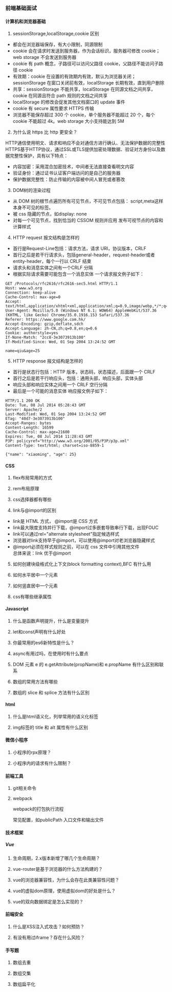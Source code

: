 ### 前端基础面试

#### 计算机和浏览器基础

1. sessionStorage,localStorage,cookie 区别

- 都会在浏览器端保存，有大小限制，同源限制
- cookie 会在请求时发送到服务器，作为会话标识，服务器可修改 cookie；web storage 不会发送到服务器
- cookie 有 path 概念，子路径可以访问父路径 cookie，父路径不能访问子路径 cookie
- 有效期：cookie 在设置的有效期内有效，默认为浏览器关闭；sessionStorage 在窗口关闭前有效，localStorage 长期有效，直到用户删除
- 共享：sessionStorage 不能共享，localStorage 在同源文档之间共享，cookie 在同源且符合 path 规则的文档之间共享
- localStorage 的修改会促发其他文档窗口的 update 事件
- cookie 有 secure 属性要求 HTTPS 传输
- 浏览器不能保存超过 300 个 cookie，单个服务器不能超过 20 个，每个 cookie 不能超过 4k。web storage 大小支持能达到 5M

2. 为什么说 https 比 http 更安全？

HTTP通信使用明文、请求和响应不会对通信方进行确认、无法保护数据的完整性  
HTTPS基于HTTP协议，通过SSL或TLS提供加密处理数据、验证对方身份以及数据完整性保护，具有以下特点：
- 内容加密：采用混合加密技术，中间者无法直接查看明文内容
- 验证身份：通过证书认证客户端访问的是自己的服务器
- 保护数据完整性：防止传输的内容被中间人冒充或者篡改


3. DOM树的渲染过程

- 从 DOM 树的根节点遍历所有可见节点，不可见节点包括：
 script,meta这样本身不可见的标签。
- 被 css 隐藏的节点，如display: none
- 对每一个可见节点，找到恰当的 CSSOM 规则并应用
发布可视节点的内容和计算样式

4. HTTP request 报文结构是怎样的

- 首行是Request-Line包括：请求方法，请求 URI，协议版本，CRLF
- 首行之后是若干行请求头，包括general-header，request-header或者entity-header，每个一行以 CRLF 结束
- 请求头和消息实体之间有一个CRLF 分隔
- 根据实际请求需要可能包含一个消息实体 一个请求报文例子如下：

```
GET /Protocols/rfc2616/rfc2616-sec5.html HTTP/1.1
Host: www.w3.org
Connection: keep-alive
Cache-Control: max-age=0
Accept: text/html,application/xhtml+xml,application/xml;q=0.9,image/webp,*/*;q=0.8
User-Agent: Mozilla/5.0 (Windows NT 6.1; WOW64) AppleWebKit/537.36 (KHTML, like Gecko) Chrome/35.0.1916.153 Safari/537.36
Referer: https://www.google.com.hk/
Accept-Encoding: gzip,deflate,sdch
Accept-Language: zh-CN,zh;q=0.8,en;q=0.6
Cookie: authorstyle=yes
If-None-Match: "2cc8-3e3073913b100"
If-Modified-Since: Wed, 01 Sep 2004 13:24:52 GMT

name=qiu&age=25
```

5. HTTP response 报文结构是怎样的

- 首行是状态行包括：HTTP 版本，状态码，状态描述，后面跟一个 CRLF
- 首行之后是若干行响应头，包括：通用头部，响应头部，实体头部
- 响应头部和响应实体之间用一个 CRLF 空行分隔
- 最后是一个可能的消息实体 响应报文例子如下：

```
HTTP/1.1 200 OK
Date: Tue, 08 Jul 2014 05:28:43 GMT
Server: Apache/2
Last-Modified: Wed, 01 Sep 2004 13:24:52 GMT
ETag: "40d7-3e3073913b100"
Accept-Ranges: bytes
Content-Length: 16599
Cache-Control: max-age=21600
Expires: Tue, 08 Jul 2014 11:28:43 GMT
P3P: policyref="http://www.w3.org/2001/05/P3P/p3p.xml"
Content-Type: text/html; charset=iso-8859-1

{"name": "xiaoming", "age": 25}
```
#### CSS

1. flex布局常用的方式

2. rem布局原理

3. css选择器都有哪些

4. link与@import的区别

- link是 HTML 方式， @import是 CSS 方式
- link最大限度支持并行下载，@import过多嵌套导致串行下载，出现FOUC
- link可以通过rel="alternate stylesheet"指定候选样式
- 浏览器对link支持早于@import，可以使用@import对老浏览器隐藏样式
- @import必须在样式规则之前，可以在 css 文件中引用其他文件  
总体来说：link 优于@import

5. 如何创建块级格式化上下文(block formatting context),BFC 有什么用

6. 如何水平居中一个元素

7. 如何竖直居中一个元素

8. css有哪些继承属性

#### Javascript

1. 什么是函数声明提升，什么是变量提升

2. let和const声明有什么好处

3. 你最常用的es6新特性是什么？

4. async有用过吗，在使用时有什么要点

5. DOM 元素 e 的 e.getAttribute(propName)和 e.propName 有什么区别和联系

6. 数组的常用方法有哪些

7. 数组的 slice 和 splice 方法有什么区别

#### html

1. 什么是html语义化，列举常用的语义化标签

2. img标签的 title 和 alt 属性有什么区别


#### 微信小程序

1. 小程序的rpx原理？

2. 小程序内的请求有什么限制？


#### 前端工具

1. git相关命令

2. webpack

   webpack的打包执行流程

   常见配置，如publicPath 入口文件和输出文件


#### 技术框架

#####  Vue

1. 生命周期，2.x版本新增了哪几个生命周期？

2. vue-router是基于浏览器的什么方法构建的？

3. vue的浏览器兼容性，为什么会存在此类兼容性问题？

4. vue的虚拟dom原理，使用虚拟dom的好处是什么？

5. vue的双向数据绑定是怎么实现的？


#### 前端安全

1. 什么是XSS注入式攻击？如何预防？

2. 有没有用过iframe？存在什么风险？

#### 手写题

1. 数组去重

2. 数组交集

3. 数组扁平化
